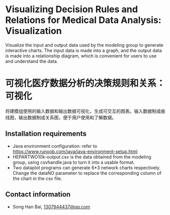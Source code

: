 # Visualizing Decision Rules and Relations for Medical Data Analysis: Visualization 
Visualize the input and output data used by the modeling group to generate interactive charts. The input data is made into a graph, and the output data is made into a relationship diagram, which is convenient for users to use and understand the data.
# 可视化医疗数据分析的决策规则和关系：可视化
将建模组使用的输入数据和输出数据可视化，生成可交互的图表。输入数据制成曲线图，输出数据制成关系图，便于用户使用和了解数据。
## Installation requirements
* Java environment configuration: refer to https://www.runoob.com/java/java-environment-setup.html
* HEPARTWO10k-output.csv is the data obtained from the modeling group, using csvhandle.java to turn it into a usable format.
* Two dataplot programs can generate 6*3 network charts respectively. Change the dataNO parameter to replace the corresponding column of the chart in the csv file.
## Contact information
* Song Han Bai, 1307944437@qq.com

